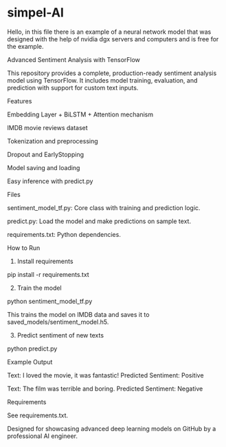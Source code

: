 # simpel-AI
Hello, in this file there is an example of a neural network model that was designed with the help of nvidia dgx servers and computers and is free for the example.


Advanced Sentiment Analysis with TensorFlow

This repository provides a complete, production-ready sentiment analysis model using TensorFlow. It includes model training, evaluation, and prediction with support for custom text inputs.

Features

Embedding Layer + BiLSTM + Attention mechanism

IMDB movie reviews dataset

Tokenization and preprocessing

Dropout and EarlyStopping

Model saving and loading

Easy inference with predict.py

Files

sentiment_model_tf.py: Core class with training and prediction logic.

predict.py: Load the model and make predictions on sample text.

requirements.txt: Python dependencies.

How to Run

1. Install requirements

pip install -r requirements.txt

2. Train the model

python sentiment_model_tf.py

This trains the model on IMDB data and saves it to saved_models/sentiment_model.h5.

3. Predict sentiment of new texts

python predict.py

Example Output

Text: I loved the movie, it was fantastic!
Predicted Sentiment: Positive

Text: The film was terrible and boring.
Predicted Sentiment: Negative

Requirements

See requirements.txt.

Designed for showcasing advanced deep learning models on GitHub by a professional AI engineer.

